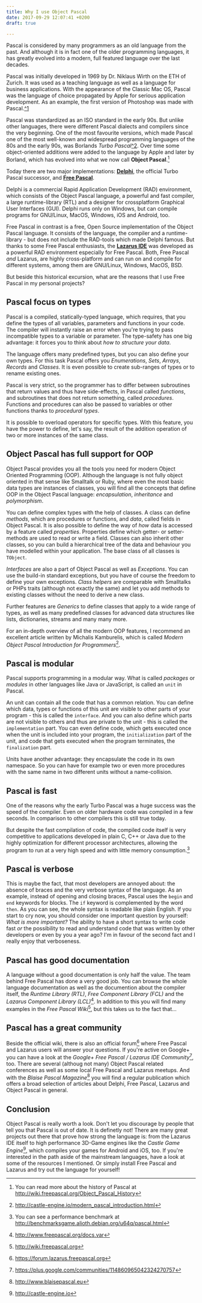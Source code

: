 ```yaml
---
title: Why I use Object Pascal
date: 2017-09-29 12:07:41 +0200
draft: true

---
```

Pascal is considered by many programmers as an old language from the past. And although it is in fact one of the older programming languages, it has greatly evolved into a modern, full featured language over the last decades.<!--more-->

Pascal was initially developed in 1969 by Dr. Niklaus Wirth on the ETH of Zurich. It was used as a teaching language as well as a language for business applications. With the appearance of the Classic Mac OS, Pascal was the language of choice propagated by Apple for serious application development. As an example, the first version of Photoshop was made with Pascal.[^1](http://www.computerhistory.org/atchm/adobe-photoshop-source-code)

Pascal was standardized as an ISO standard in the early 90s. But unlike other languages, there were different Pascal dialects and compilers since the very beginning. One of the most favourite versions, which made Pascal one of the most well-known and widespread programming languages of the 80s and the early 90s, was Borlands *Turbo Pascal*[^2](http://turbopascal.org). Over time some object-oriented additions were added to the language by Apple and later by Borland, which has evolved into what we now call **Object Pascal**.[^3]

Today there are two major implementations: **[Delphi](https://www.embarcadero.com/products/delphi)**, the official Turbo Pascal successor, and **[Free Pascal](http://www.freepascal.org)**.

Delphi is a commercial Rapid Application Development (RAD) environment, which consists of the Object Pascal language, a powerful and fast compiler, a large runtime-library (RTL) and a designer for crossplatform Graphical User Interfaces (GUI). Delphi runs only on Windows, but can compile programs for GNU/Linux, MacOS, Windows, iOS and Android, too.

Free Pascal in contrast is a free, Open Source implementation of the Object Pascal language. It consists of the language, the compiler and a runtime-library - but does not include the RAD-tools which made Delphi famous. But thanks to some Free Pascal enthusiasts, the **[Lazarus IDE](http://www.lazarus-ide.org)** was developed as a powerful RAD environment especially for Free Pascal. Both, Free Pascal *and* Lazarus, are highly cross-platform and can run on and compile for different systems, among them are GNU/Linux, Windows, MacOS, BSD.

But beside this historical excursion, what are the reasons that I use Free Pascal in my personal projects?

## Pascal focus on types

Pascal is a compiled, statically-typed language, which requires, that you define the types of all variables, parameters and functions in your code. The compiler will instantly raise an error when you're trying to pass incompatible types to a variable or parameter. The type-safety has one big advantage: it forces you to think about *how to structure your data*.

The language offers many predefined types, but you can also define your own types. For this task Pascal offers you *Enumerations*, *Sets*, *Arrays*, *Records* and *Classes*. It is even possible to create sub-ranges of types or to rename existing ones.

Pascal is very strict, so the programmer has to differ between subroutines that return values and thus have side-effects, in Pascal called *functions*, and subroutines that does not return something, called *procedures*. Functions and procedures can also be passed to variables or other functions thanks to *procedural types*.

It is possible to overload operators for specific types. With this feature, you have the power to define, let's say, the result of the addition operation of two or more instances of the same class.

## Object Pascal has full support for OOP

Object Pascal provides you all the tools you need for modern Object Oriented Programming (OOP). Although the language is not fully object oriented in that sense like Smalltalk or Ruby, where even the most basic data types are instances of classes, you will find all the concepts that define OOP in the Object Pascal language: *encapsulation*, *inheritance* and *polymorphism*.

You can define complex types with the help of classes. A class can define *methods*, which are procedures or functions, and *data*, called fields in Object Pascal. It is also possible to define the way of *how* data is accessed by a feature called *properties*. Properties define which getter- or setter-methods are used to read or write a field. Classes can also inherit other classes, so you can build a hierarchical tree of the data and behaviour you have modelled within your application. The base class of all classes is `TObject`.

*Interfaces* are also a part of Object Pascal as well as *Exceptions*. You can use the build-in standard exceptions, but you have of course the freedom to define your own exceptions. *Class helpers* are comparable with Smalltalks or PHPs traits (although not exactly the same) and let you add methods to existing classes without the need to derive a new class.

Further features are *Generics* to define classes that apply to a wide range of types, as well as many predefined classes for advanced data structures like lists, dictionaries, streams and many many more.

For an in-depth overview of all the modern OOP features, I recommend an excellent article written by Michalis Kamburelis, which is called *Modern Object Pascal Introduction for Programmers*[^4].

## Pascal is modular

Pascal supports programming in a modular way. What is called *packages* or *modules* in other languages like Java or JavaScript, is called an `unit` in Pascal.

An unit can contain all the code that has a common relation. You can define which data, types or functions of this unit are visible to other parts of your program - this is called the `interface`. And you can also define which parts are not visible to others and thus are private to the unit - this is called the `implementation` part. You can even define code, which gets executed once when the unit is included into your program, the `initialization` part of the unit, and code that gets executed when the program terminates, the `finalization` part.

Units have another advantage: they encapsulate the code in its own namespace. So you can have for example two or even more procedures with the same name in two different units without a name-collision.

## Pascal is fast

One of the reasons why the early Turbo Pascal was a huge success was the speed of the compiler. Even on older hardware code was compiled in a few seconds. In comparison to other compilers this is still true today.

But despite the fast compilation of code, the compiled code itself is very competitive to applications developed in plain C, C++ or Java due to the highly optimization for different processor architectures, allowing the program to run at a very high speed and with little memory consumption.[^5]

## Pascal is verbose

This is maybe the fact, that most developers are annoyed about: the absence of braces and the very verbose syntax of the language. As an example, instead of opening and closing braces, Pascal uses the `begin` and `end` keywords for blocks. The `if` keyword is complemented by the word `then`. As you can see, the whole syntax is readable like plain English. If you start to cry now, you should consider one important question by yourself: *What is more important?* The ability to have a short syntax to write code fast *or* the possibility to read and understand code that was written by other developers or even by you a year ago? I'm in favour of the second fact and I really enjoy that verboseness.

## Pascal has good documentation

A language without a good documentation is only half the value. The team behind Free Pascal has done a very good job. You can browse the whole language documentation as well as the documention about the compiler itself, the *Runtime Library (RTL)*, *Free Component Library (FCL)* and the *Lazarus Component Library (LCL)*[^6]. In addition to this you will find many examples in the *Free Pascal Wiki*[^7], but this takes us to the fact that...

## Pascal has a great community

Beside the official wiki, there is also an official forum[^8] where Free Pascal and Lazarus users will answer your questions. If you're active on Google+ you can have a look at the *Google+ Free Pascal / Lazarus IDE Community*[^9], too. There are several (althoug not many) Object Pascal related conferences as well as some local Free Pascal and Lazarus meetups. And with the *Blaise Pascal Magazine*[^10] you will find a regular publication which offers a broad selection of articles about Delphi, Free Pascal, Lazarus and Object Pascal in general.

## Conclusion

Object Pascal is really worth a look. Don't let you discourage by people that tell you that Pascal is out of date. It is definetly not! There are many great projects out there that prove how strong the language is: from the Lazarus IDE itself to high performance 3D-Game engines like the *Castle Game Engine*[^11], which compiles your games for Android and iOS, too. If you're interested in the path aside of the mainstream languages, have a look at some of the resources I mentioned. Or simply install Free Pascal and Lazarus and try out the language for yourself!

[^3]: You can read more about the history of Pascal at http://wiki.freepascal.org/Object_Pascal_History
[^4]: http://castle-engine.io/modern_pascal_introduction.html
[^5]: You can see a performance benchmark at http://benchmarksgame.alioth.debian.org/u64q/pascal.html
[^6]: http://www.freepascal.org/docs.var
[^7]: http://wiki.freepascal.org
[^8]: https://forum.lazarus.freepascal.org
[^9]: https://plus.google.com/communities/114860965042324270757
[^10]: http://www.blaisepascal.eu
[^11]: http://castle-engine.io